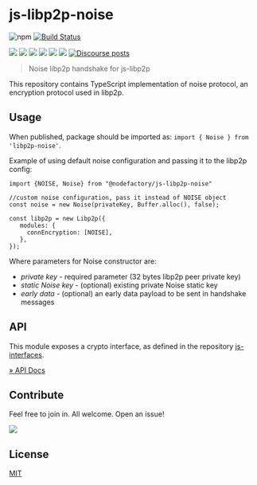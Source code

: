 # js-libp2p-noise

![npm](https://img.shields.io/npm/v/@nodefactory/js-libp2p-noise)
[![Build Status](https://travis-ci.com/NodeFactoryIo/js-libp2p-noise.svg?branch=master)](https://travis-ci.com/NodeFactoryIo/js-libp2p-noise)

[![](https://img.shields.io/badge/project-libp2p-yellow.svg?style=flat-square)](https://libp2p.io/)
![](https://img.shields.io/github/issues-raw/nodefactoryio/js-libp2p-noise)
![](https://img.shields.io/github/license/nodefactoryio/js-libp2p-noise)
![](https://img.shields.io/badge/yarn-%3E%3D1.17.0-orange.svg?style=flat-square)
![](https://img.shields.io/badge/Node.js-%3E%3D10.19.0-orange.svg?style=flat-square)
![](https://img.shields.io/badge/browsers-last%202%20versions%2C%20not%20ie%20%3C%3D11-orange)
[![Discourse posts](https://img.shields.io/discourse/https/discuss.libp2p.io/posts.svg)](https://discuss.libp2p.io)

> Noise libp2p handshake for js-libp2p

This repository contains TypeScript implementation of noise protocol, an encryption protocol used in libp2p.

## Usage

When published, package should be imported as: `import { Noise } from 'libp2p-noise'`.

Example of using default noise configuration and passing it to the libp2p config:
```
import {NOISE, Noise} from "@nodefactory/js-libp2p-noise"

//custom noise configuration, pass it instead of NOISE object
const noise = new Noise(privateKey, Buffer.alloc(), false);

const libp2p = new Libp2p({
   modules: {
     connEncryption: [NOISE],
   },
});
```

Where parameters for Noise constructor are:
 - *private key* - required parameter (32 bytes libp2p peer private key)
 - *static Noise key* - (optional) existing private Noise static key
 - *early data* - (optional) an early data payload to be sent in handshake messages
 


## API

This module exposes a crypto interface, as defined in the repository [js-interfaces](https://github.com/libp2p/js-interfaces).

[» API Docs](https://github.com/libp2p/js-interfaces/tree/master/src/crypto#api)


## Contribute

Feel free to join in. All welcome. Open an issue!

[![](https://cdn.rawgit.com/jbenet/contribute-ipfs-gif/master/img/contribute.gif)](https://github.com/ipfs/community/blob/master/contributing.md)

## License

[MIT](LICENSE)
